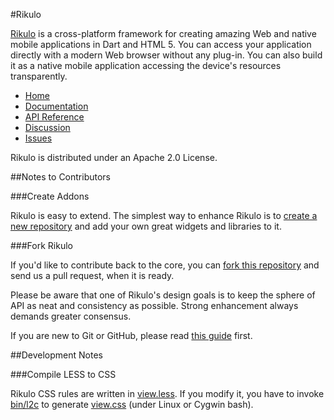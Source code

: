 #Rikulo

[Rikulo](http://rikulo.org) is a cross-platform framework for creating amazing Web and native mobile applications
in Dart and HTML 5. You can access your application directly with a modern Web browser without
any plug-in. You can also build it as a native mobile application accessing the device's resources transparently.

* [Home](http://rikulo.org)
* [Documentation](http://docs.rikulo.org)
* [API Reference](http://api.rikulo.org)
* [Discussion](http://stackoverflow.com/questions/tagged/rikulo)
* [Issues](https://github.com/rikulo/rikulo/issues)

Rikulo is distributed under an Apache 2.0 License.

##Notes to Contributors

###Create Addons

Rikulo is easy to extend. The simplest way to enhance Rikulo is to [create a new repository](https://help.github.com/articles/create-a-repo) and add your own great widgets and libraries to it.

###Fork Rikulo

If you'd like to contribute back to the core, you can [fork this repository](https://help.github.com/articles/fork-a-repo) and send us a pull request, when it is ready.

Please be aware that one of Rikulo's design goals is to keep the sphere of API as neat and consistency as possible. Strong enhancement always demands greater consensus.

If you are new to Git or GitHub, please read [this guide](https://help.github.com/) first.

##Development Notes

###Compile LESS to CSS

Rikulo CSS rules are written in [view.less](https://github.com/rikulo/rikulo/blob/master/resources/css/view.less). If you modify it, you have to invoke [bin/l2c](https://github.com/rikulo/rikulo/blob/master/bin/l2c) to generate [view.css](https://github.com/rikulo/rikulo/blob/master/resources/css/view.css) (under Linux or Cygwin bash).
